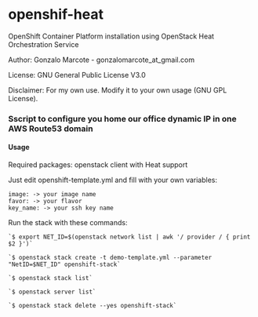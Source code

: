 # openshif-heat
OpenShift Container Platform installation using OpenStack Heat Orchestration Service

Author: Gonzalo Marcote - gonzalomarcote_at_gmail.com

License: GNU General Public License V3.0

Disclaimer: For my own use. Modify it to your own usage (GNU GPL License).

### Sscript to configure you home our office dynamic IP in one AWS Route53 domain

#### Usage
Required packages: openstack client with Heat support

Just edit openshift-template.yml and fill with your own variables:

	image: -> your image name
	favor: -> your flavor
	key_name: -> your ssh key name

Run the stack with these commands:

	`$ export NET_ID=$(openstack network list | awk '/ provider / { print $2 }')`

	`$ openstack stack create -t demo-template.yml --parameter "NetID=$NET_ID" openshift-stack`

	`$ openstack stack list`

	`$ openstack server list`

	`$ openstack stack delete --yes openshift-stack`
